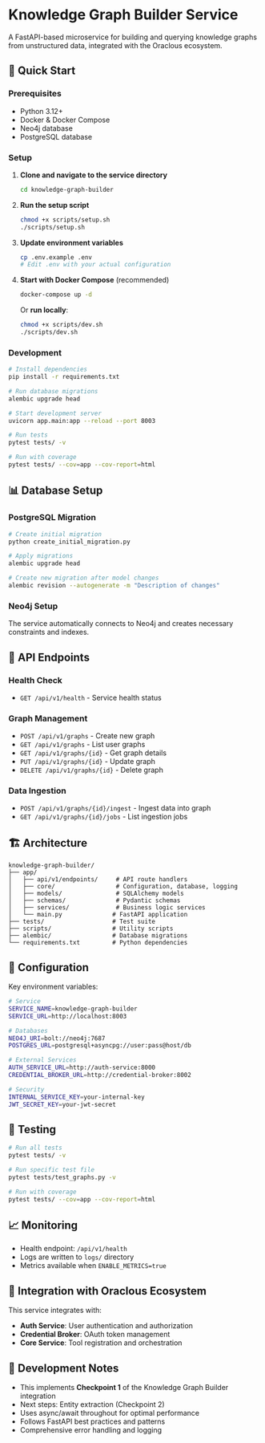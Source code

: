 # Knowledge Graph Builder Service

A FastAPI-based microservice for building and querying knowledge graphs from unstructured data, integrated with the Oraclous ecosystem.

## 🚀 Quick Start

### Prerequisites
- Python 3.12+
- Docker & Docker Compose
- Neo4j database
- PostgreSQL database

### Setup

1. **Clone and navigate to the service directory**
   ```bash
   cd knowledge-graph-builder
   ```

2. **Run the setup script**
   ```bash
   chmod +x scripts/setup.sh
   ./scripts/setup.sh
   ```

3. **Update environment variables**
   ```bash
   cp .env.example .env
   # Edit .env with your actual configuration
   ```

4. **Start with Docker Compose** (recommended)
   ```bash
   docker-compose up -d
   ```

   Or **run locally**:
   ```bash
   chmod +x scripts/dev.sh
   ./scripts/dev.sh
   ```

### Development

```bash
# Install dependencies
pip install -r requirements.txt

# Run database migrations
alembic upgrade head

# Start development server
uvicorn app.main:app --reload --port 8003

# Run tests
pytest tests/ -v

# Run with coverage
pytest tests/ --cov=app --cov-report=html
```

## 📊 Database Setup

### PostgreSQL Migration

```bash
# Create initial migration
python create_initial_migration.py

# Apply migrations
alembic upgrade head

# Create new migration after model changes
alembic revision --autogenerate -m "Description of changes"
```

### Neo4j Setup

The service automatically connects to Neo4j and creates necessary constraints and indexes.

## 🔗 API Endpoints

### Health Check
- `GET /api/v1/health` - Service health status

### Graph Management
- `POST /api/v1/graphs` - Create new graph
- `GET /api/v1/graphs` - List user graphs
- `GET /api/v1/graphs/{id}` - Get graph details
- `PUT /api/v1/graphs/{id}` - Update graph
- `DELETE /api/v1/graphs/{id}` - Delete graph

### Data Ingestion
- `POST /api/v1/graphs/{id}/ingest` - Ingest data into graph
- `GET /api/v1/graphs/{id}/jobs` - List ingestion jobs

## 🏗️ Architecture

```
knowledge-graph-builder/
├── app/
│   ├── api/v1/endpoints/     # API route handlers
│   ├── core/                 # Configuration, database, logging
│   ├── models/               # SQLAlchemy models
│   ├── schemas/              # Pydantic schemas
│   ├── services/             # Business logic services
│   └── main.py              # FastAPI application
├── tests/                   # Test suite
├── scripts/                 # Utility scripts
├── alembic/                 # Database migrations
└── requirements.txt         # Python dependencies
```

## 🔧 Configuration

Key environment variables:

```bash
# Service
SERVICE_NAME=knowledge-graph-builder
SERVICE_URL=http://localhost:8003

# Databases
NEO4J_URI=bolt://neo4j:7687
POSTGRES_URL=postgresql+asyncpg://user:pass@host/db

# External Services
AUTH_SERVICE_URL=http://auth-service:8000
CREDENTIAL_BROKER_URL=http://credential-broker:8002

# Security
INTERNAL_SERVICE_KEY=your-internal-key
JWT_SECRET_KEY=your-jwt-secret
```

## 🧪 Testing

```bash
# Run all tests
pytest tests/ -v

# Run specific test file
pytest tests/test_graphs.py -v

# Run with coverage
pytest tests/ --cov=app --cov-report=html
```

## 📈 Monitoring

- Health endpoint: `/api/v1/health`
- Logs are written to `logs/` directory
- Metrics available when `ENABLE_METRICS=true`

## 🤝 Integration with Oraclous Ecosystem

This service integrates with:
- **Auth Service**: User authentication and authorization
- **Credential Broker**: OAuth token management
- **Core Service**: Tool registration and orchestration

## 📝 Development Notes

- This implements **Checkpoint 1** of the Knowledge Graph Builder integration
- Next steps: Entity extraction (Checkpoint 2)
- Uses async/await throughout for optimal performance
- Follows FastAPI best practices and patterns
- Comprehensive error handling and logging
